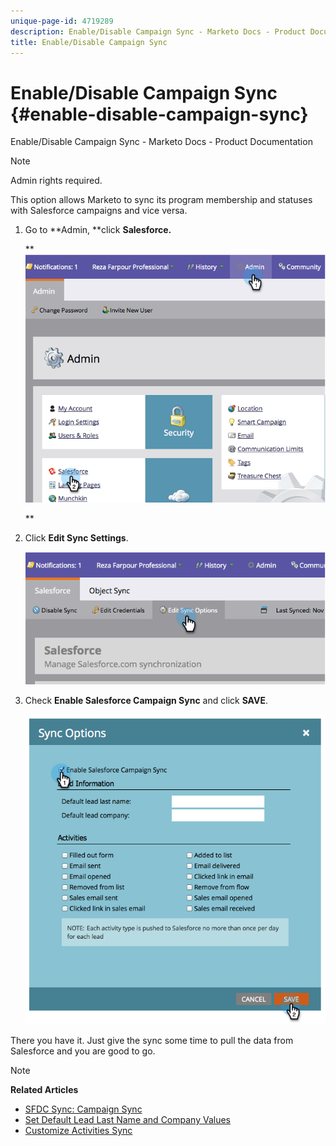 ```yaml
---
unique-page-id: 4719289
description: Enable/Disable Campaign Sync - Marketo Docs - Product Documentation
title: Enable/Disable Campaign Sync
---
```


# Enable/Disable Campaign Sync {#enable-disable-campaign-sync}

Enable/Disable Campaign Sync - Marketo Docs - Product Documentation

>[!NOTE]
>
>Admin rights required.

This option allows Marketo to sync its program membership and statuses with Salesforce campaigns and vice versa.

1. Go to **Admin, **click **Salesforce.**

   ** ![](assets/image2014-12-9-13-3a36-3a49.png)

   **

1. Click **Edit Sync Settings**.

   ![](assets/image2014-12-9-13-3a37-3a0.png)

1. Check **Enable Salesforce Campaign Sync** and click **SAVE**.

   ![](assets/image2014-12-9-13-3a37-3a8.png)

There you have it. Just give the sync some time to pull the data from Salesforce and you are good to go.

>[!NOTE]
>
>**Related Articles**
>
>* [SFDC Sync: Campaign Sync](../../../../../../welcome-to-marketo-docs/product-docs/crm-sync/salesforce-sync/sfdc-sync-details/sfdc-sync-campaign-sync.md)
>* [Set Default Lead Last Name and Company Values](set-default-person-last-name-and-company-name.md)
>* [Customize Activities Sync](customize-activities-sync.md)
>

